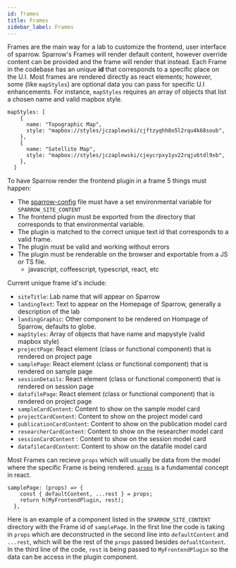 ```yaml
---
id: frames
title: Frames
sidebar_label: Frames
---
```


Frames are the main way for a lab to customize the frontend, user interface of sparrow. Sparrow's Frames will render default content, however override content can be provided and the frame will render that instead. Each Frame in the codebase has an unique **id** that corresponds to a specific place on the U.I. Most frames are rendered directly as react elements; however, some (like `mapStyles`) are optional data you can pass for specific U.I enhancements. For instance, `mapStyles` requires an array of objects that list a chosen name and valid mapbox style.

```
mapStyles: [
    {
      name: "Topographic Map",
      style: "mapbox://styles/jczaplewski/cjftzyqhh8o5l2rqu4k68soub",
    },
    {
      name: "Satellite Map",
      style: "mapbox://styles/jczaplewski/cjeycrpxy1yv22rqju6tdl9xb",
    },
  ]
```

To have Sparrow render the frontend plugin in a frame 5 things must happen:

- The [sparrow-config](/docs/getting-started) file must have a set environmental variable for `SPARROW_SITE_CONTENT`
- The frontend plugin must be exported from the directory that corresponds to that environmental variable.
- The plugin is matched to the correct unique text id that corresponds to a valid frame.
- The plugin must be valid and working without errors
- The plugin must be renderable on the browser and exportable from a JS or TS file.
  - javascript, coffeescript, typescript, react, etc

Current unique frame id's include:

- `siteTitle`: Lab name that will appear on Sparrow
- `landingText`: Text to appear on the Homepage of Sparrow, generally a description of the lab
- `landingGraphic`: Other component to be rendered on Hompage of Sparrow, defaults to globe.
- `mapStyles`: Array of objects that have name and mapystyle (valid mapbox style)
- `projectPage`: React element (class or functional component) that is rendered on project page
- `samplePage`: React element (class or functional component) that is rendered on sample page
- `sessionDetails`: React element (class or functional component) that is rendered on session page
- `datafilePage`: React element (class or functional component) that is rendered on project page
- `sampleCardContent`: Content to show on the sample model card
- `projectCardContent`: Content to show on the project model card
- `publicationCardContent`: Content to show on the publication model card
- `researcherCardContent`: Content to show on the researcher model card
- `sessionCardContent` : Content to show on the session model card
- `datafileCardContent`: Content to show on the datafile model card

Most Frames can recieve `props` which will usually be data from the model where the specific Frame is being rendered. [`props`](https://reactjs.org/docs/components-and-props.html) is a fundamental concept in react.

```
samplePage: (props) => {
    const { defaultContent, ...rest } = props;
    return h(MyFrontendPlugin, rest);
  },
```

Here is an example of a component listed in the `SPARROW_SITE_CONTENT` directory with the Frame id of `samplePage`. In the first line the code is taking in `props` which are deconstructed in the second line into `defaultContent` and `...rest`, which will be the rest of the `props` passed besides `defualtContent`. In the third line of the code, `rest` is being passed to `MyFrontendPlugin` so the data can be access in the plugin component.


